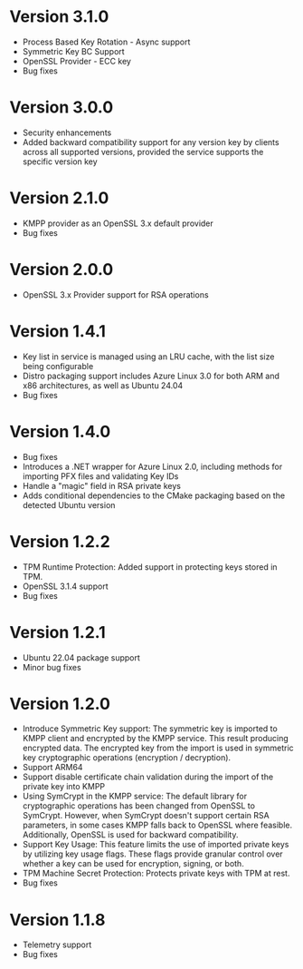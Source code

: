 # Version 3.1.0
- Process Based Key Rotation - Async support
- Symmetric Key BC Support
- OpenSSL Provider - ECC key
- Bug fixes

# Version 3.0.0
- Security enhancements 
- Added backward compatibility support for any version key by clients across all supported versions, provided the service supports the specific version key

# Version 2.1.0

- KMPP provider as an OpenSSL 3.x default provider 
- Bug fixes

# Version 2.0.0

- OpenSSL 3.x Provider support for RSA operations

# Version 1.4.1

- Key list in service is managed using an LRU cache, with the list size being configurable 
- Distro packaging support includes Azure Linux 3.0 for both ARM and x86 architectures, as well as Ubuntu 24.04 
- Bug fixes

# Version 1.4.0

- Bug fixes
- Introduces a .NET wrapper for Azure Linux 2.0, including methods for importing PFX files and validating Key IDs
- Handle a "magic" field in RSA private keys
- Adds conditional dependencies to the CMake packaging based on the detected Ubuntu version

# Version 1.2.2
- TPM Runtime Protection: Added support in protecting keys stored in TPM.
- OpenSSL 3.1.4 support
- Bug fixes

# Version 1.2.1

- Ubuntu 22.04 package support
- Minor bug fixes

# Version 1.2.0

- Introduce Symmetric Key support: The symmetric key is imported to KMPP client and encrypted by the KMPP service. This result producing encrypted data. The encrypted key from the import is used in symmetric key cryptographic operations (encryption / decryption).
- Support ARM64
- Support disable certificate chain validation during the import of the private key into KMPP
- Using SymCrypt in the KMPP service: The default library for cryptographic operations has been changed from OpenSSL to SymCrypt. However, when SymCrypt doesn't support certain RSA parameters, in some cases KMPP falls back to OpenSSL where feasible. Additionally, OpenSSL is used for backward compatibility.
- Support Key Usage: This feature limits the use of imported private keys by utilizing key usage flags. These flags provide granular control over whether a key can be used for encryption, signing, or both.
- TPM Machine Secret Protection: Protects private keys with TPM at rest. 
- Bug fixes

# Version 1.1.8

- Telemetry support
- Bug fixes
